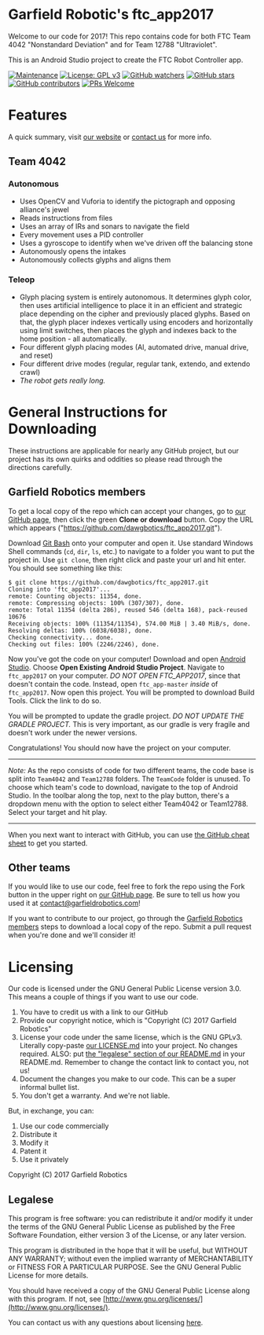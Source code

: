 
# Garfield Robotic's ftc_app2017

Welcome to our code for 2017! This repo contains code for both FTC Team 4042 "Nonstandard Deviation" and for Team 12788 "Ultraviolet".

This is an Android Studio project to create the FTC Robot Controller app.

[![Maintenance](https://img.shields.io/badge/Maintained%3F-yes-green.svg)](https://github.com/dawgbotics/ftc_app2017/graphs/commit-activity)
[![License: GPL v3](https://img.shields.io/badge/License-GPL%20v3-blue.svg)](https://www.gnu.org/licenses/gpl-3.0)
[![GitHub watchers](https://img.shields.io/github/watchers/dawgbotics/ftc_app2017.svg?style=social&label=Watch&maxAge=2592000)](https://github.com/dawgbotics/ftc_app2017/watchers) 
[![GitHub stars](https://img.shields.io/github/stars/dawgbotics/ftc_app2017.svg?style=social&label=Star&maxAge=2592000)](https://github.com/dawgbotics/ftc_app2017/stargazers)
[![GitHub contributors](https://img.shields.io/github/contributors/dawgbotics/ftc_app2017.svg)](https://github.com/dawgbotics/ftc_app2017/graphs/contributors)
[![PRs Welcome](https://img.shields.io/badge/PRs-welcome-brightgreen.svg?style=flat-square)](https://github.com/dawgbotics/ftc_app2017/pulls)

# Features

A quick summary, visit [our website](http://garfieldrobotics.com/) or [contact us](mailto:contact@garfieldrobotics.com) for more info.

## Team 4042

### Autonomous

 - Uses OpenCV and Vuforia to identify the pictograph and opposing alliance's jewel
 - Reads instructions from files
 - Uses an array of IRs and sonars to navigate the field
 - Every movement uses a PID controller
 - Uses a gyroscope to identify when we've driven off the balancing stone
 - Autonomously opens the intakes
 - Autonomously collects glyphs and aligns them

### Teleop
- Glyph placing system is entirely autonomous. It determines glyph color, then uses artificial intelligence to place it in an efficient and strategic place depending on the cipher and previously placed glyphs. Based on that, the glyph placer indexes vertically using encoders and horizontally using limit switches, then places the glyph and indexes back to the home position - all automatically.
- Four different glyph placing modes (AI, automated drive, manual drive, and reset)
- Four different drive modes (regular, regular tank, extendo, and extendo crawl)
- _The robot gets really long._

# General Instructions for Downloading

These instructions are applicable for nearly any GitHub project, but our project has its own quirks and oddities so please read through the directions carefully.

## Garfield Robotics members

To get a local copy of the repo which can accept your changes, go to [our GitHub page](https://github.com/dawgbotics/ftc_app2017), then click the green **Clone or download** button. Copy the URL which appears ("https://github.com/dawgbotics/ftc_app2017.git").

Download [Git Bash](http://gitforwindows.org/) onto your computer and open it. Use standard Windows Shell commands (`cd`, `dir`, `ls`, etc.) to navigate to a folder you want to put the project in. Use `git clone`, then right click and paste your url and hit enter. You should see something like this:
```
$ git clone https://github.com/dawgbotics/ftc_app2017.git
Cloning into 'ftc_app2017'...
remote: Counting objects: 11354, done.
remote: Compressing objects: 100% (307/307), done.
remote: Total 11354 (delta 286), reused 546 (delta 168), pack-reused 10676
Receiving objects: 100% (11354/11354), 574.00 MiB | 3.40 MiB/s, done.
Resolving deltas: 100% (6038/6038), done.
Checking connectivity... done.
Checking out files: 100% (2246/2246), done.
```
Now you've got the code on your computer! Download and open [Android Studio](https://developer.android.com/studio/index.html). Choose **Open Existing Android Studio Project**. Navigate to `ftc_app2017` on your computer. _DO NOT OPEN FTC_APP2017_, since that doesn't contain the code. Instead, open `ftc_app-master` _inside_ of `ftc_app2017`. Now open this project. You will be prompted to download Build Tools. Click the link to do so.

You will be prompted to update the gradle project. _DO NOT UPDATE THE GRADLE PROJECT._ This is very important, as our gradle is very fragile and doesn't work under the newer versions.

Congratulations! You should now have the project on your computer.

***
_Note:_ As the repo consists of code for two different teams, the code base is split into `Team4042` and `Team12788` folders. The `TeamCode` folder is unused. To choose which team's code to download, navigate to the top of Android Studio. In the toolbar along the top, next to the play button, there's a dropdown menu with the option to select either Team4042 or Team12788. Select your target and hit play.

***

When you next want to interact with GitHub, you can use [the GitHub cheat sheet](https://drive.google.com/file/d/1HvLFKy5sd9aXeU-pLuVbgeNDCWMS_gs4/view?usp=sharing) to get you started.

## Other teams

If you would like to use our code, feel free to fork the repo using the Fork button in the upper right on [our GitHub page](https://github.com/dawgbotics/ftc_app2017). Be sure to tell us how you used it at [contact@garfieldrobotics.com](mailto:contact@garfieldrobotics.com)!

If you want to contribute to our project, go through the [Garfield Robotics members](#garfield-robotics-members) steps to download a local copy of the repo. Submit a pull request when you're done and we'll consider it!

# Licensing

Our code is licensed under the GNU General Public License version 3.0. This means a couple of things if you want to use our code. 
1. You have to credit us with a link to our GitHub
2. Provide our copyright notice, which is "Copyright (C) 2017 Garfield Robotics"
3. License your code under the same license, which is the GNU GPLv3. Literally copy-paste [our LICENSE.md](https://github.com/dawgbotics/ftc_app2017/blob/master/LICENSE.md) into your project. No changes required. ALSO: put [the "legalese" section of our README.md](https://github.com/dawgbotics/ftc_app2017/blob/master/README.md#legalese) in your README.md. Remember to change the contact link to contact you, not us!
4. Document the changes you make to our code. This can be a super informal bullet list.
5. You don't get a warranty. And we're not liable.

But, in exchange, you can:
1. Use our code commercially
2. Distribute it
3. Modify it
4. Patent it
5. Use it privately

Copyright (C) 2017 Garfield Robotics

## Legalese

This program is free software: you can redistribute it and/or modify it under the terms of the GNU General Public License as published by the Free Software Foundation, either version 3 of the License, or any later version.

This program is distributed in the hope that it will be useful, but WITHOUT ANY WARRANTY; without even the implied warranty of MERCHANTABILITY or FITNESS FOR A PARTICULAR PURPOSE.  See the GNU General Public License for more details.

You should have received a copy of the GNU General Public License along with this program.  If not, see [http://www.gnu.org/licenses/](http://www.gnu.org/licenses/).

You can contact us with any questions about licensing [here](mailto:contact@garfieldrobotics.com).